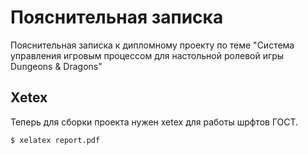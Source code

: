 # Пояснительная записка

Пояснительная записка к дипломному проекту по теме "Система управления игровым процессом для настольной ролевой игры Dungeons & Dragons"

## Xetex

Теперь для сборки проекта нужен xetex для работы шрфтов ГОСТ.

    $ xelatex report.pdf
